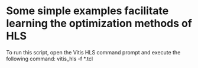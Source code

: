 # Some simple examples facilitate learning the optimization methods of HLS
To run this script, open the Vitis HLS command prompt and execute the following command:
vitis_hls -f *.tcl
